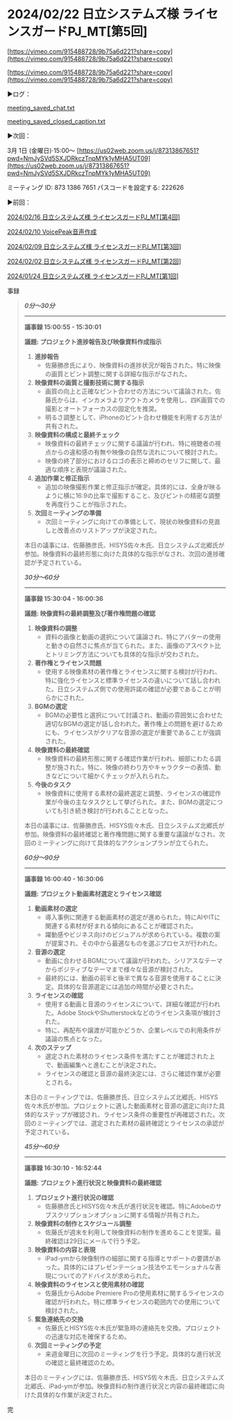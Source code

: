 # 2024/02/22 日立システムズ様 ライセンスガードPJ_MT[第5回]

[https://vimeo.com/915488728/9b75a6d221?share=copy](https://vimeo.com/915488728/9b75a6d221?share=copy)

[https://vimeo.com/915488728/9b75a6d221?share=copy](https://vimeo.com/915488728/9b75a6d221?share=copy)

▶️ログ：

[meeting_saved_chat.txt](2024%2002%2022%20%E6%97%A5%E7%AB%8B%E3%82%B7%E3%82%B9%E3%83%86%E3%83%A0%E3%82%B9%E3%82%99%E6%A7%98%20%E3%83%A9%E3%82%A4%E3%82%BB%E3%83%B3%E3%82%B9%E3%82%AB%E3%82%99%E3%83%BC%E3%83%88%E3%82%99PJ_MT%5B%E7%AC%AC5%E5%9B%9E%5D%20855e7b07a27d442db5117cc8295db90c/meeting_saved_chat.txt)

[meeting_saved_closed_caption.txt](2024%2002%2022%20%E6%97%A5%E7%AB%8B%E3%82%B7%E3%82%B9%E3%83%86%E3%83%A0%E3%82%B9%E3%82%99%E6%A7%98%20%E3%83%A9%E3%82%A4%E3%82%BB%E3%83%B3%E3%82%B9%E3%82%AB%E3%82%99%E3%83%BC%E3%83%88%E3%82%99PJ_MT%5B%E7%AC%AC5%E5%9B%9E%5D%20855e7b07a27d442db5117cc8295db90c/meeting_saved_closed_caption.txt)

▶️次回：

3月 1日 (金曜日)⋅15:00～
[https://us02web.zoom.us/j/87313867651?pwd=NmJySVd5SXJDRkczTnpMYk1yMHA5UT09](https://us02web.zoom.us/j/87313867651?pwd=NmJySVd5SXJDRkczTnpMYk1yMHA5UT09)

ミーティング ID: 873 1386 7651
パスコードを設定する: 222626

▶️前回：

[2024/02/16 日立システムズ様 ライセンスガードPJ_MT[第4回]](2024%2002%2016%20%E6%97%A5%E7%AB%8B%E3%82%B7%E3%82%B9%E3%83%86%E3%83%A0%E3%82%B9%E3%82%99%E6%A7%98%20%E3%83%A9%E3%82%A4%E3%82%BB%E3%83%B3%E3%82%B9%E3%82%AB%E3%82%99%E3%83%BC%E3%83%88%E3%82%99PJ_MT%5B%E7%AC%AC4%E5%9B%9E%5D%20cd28be7913004ce6bb03675d11ab5143.md) 

[2024/02/10 VoicePeak音声作成](2024%2002%2010%20VoicePeak%E9%9F%B3%E5%A3%B0%E4%BD%9C%E6%88%90%205d52c78a93fb4dbba04ad12905a18ce2.md) 

[2024/02/09 日立システムズ様 ライセンスガードPJ_MT[第3回]](2024%2002%2009%20%E6%97%A5%E7%AB%8B%E3%82%B7%E3%82%B9%E3%83%86%E3%83%A0%E3%82%B9%E3%82%99%E6%A7%98%20%E3%83%A9%E3%82%A4%E3%82%BB%E3%83%B3%E3%82%B9%E3%82%AB%E3%82%99%E3%83%BC%E3%83%88%E3%82%99PJ_MT%5B%E7%AC%AC3%E5%9B%9E%5D%20d477a33fbd834807983c933008aa9bf7.md) 

[2024/02/02 日立システムズ様 ライセンスガードPJ_MT[第2回]](2024%2002%2002%20%E6%97%A5%E7%AB%8B%E3%82%B7%E3%82%B9%E3%83%86%E3%83%A0%E3%82%B9%E3%82%99%E6%A7%98%20%E3%83%A9%E3%82%A4%E3%82%BB%E3%83%B3%E3%82%B9%E3%82%AB%E3%82%99%E3%83%BC%E3%83%88%E3%82%99PJ_MT%5B%E7%AC%AC2%E5%9B%9E%5D%2097983abfd91347a6a5688c801af4bd3c.md) 

[2024/01/24 日立システムズ様 ライセンスガードPJ_MT[第1回]](2024%2001%2024%20%E6%97%A5%E7%AB%8B%E3%82%B7%E3%82%B9%E3%83%86%E3%83%A0%E3%82%B9%E3%82%99%E6%A7%98%20%E3%83%A9%E3%82%A4%E3%82%BB%E3%83%B3%E3%82%B9%E3%82%AB%E3%82%99%E3%83%BC%E3%83%88%E3%82%99PJ_MT%5B%E7%AC%AC1%E5%9B%9E%5D%20bc9c1846d13e4634a36fa36b67e26f4b.md) 

事録

> ***0分〜30分***
> 
> 
> ---
> 
> **議事録 15:00:55 - 15:30:01**
> 
> **議題: プロジェクト進捗報告及び映像資料作成指示**
> 
> 1. **進捗報告**
>     - 佐藤勝彦氏により、映像資料の進捗状況が報告された。特に映像の画質とピント調整に関する詳細な指示がなされた。
> 2. **映像資料の画質と撮影技術に関する指示**
>     - 画質の向上と正確なピント合わせの方法について議論された。佐藤氏からは、インカメラよりアウトカメラを使用し、四K画質での撮影とオートフォーカスの固定化を推奨。
>     - 明るさ調整として、iPhoneのピント合わせ機能を利用する方法が共有された。
> 3. **映像資料の構成と最終チェック**
>     - 映像資料の最終チェックに関する議論が行われ、特に視聴者の視点からの違和感の有無や映像の自然な流れについて検討された。
>     - 映像の終了部分におけるロゴの表示と締めのセリフに関して、最適な順序と表現が議論された。
> 4. **追加作業と修正指示**
>     - 追加の映像撮影作業と修正指示が確定。具体的には、全身が映るように横に16:9の比率で撮影すること、及びピントの精密な調整を再度行うことが指示された。
> 5. **次回ミーティングの準備**
>     - 次回ミーティングに向けての準備として、現状の映像資料の見直しと改善点のリストアップが決定された。
> 
> 本日の議事には、佐藤勝彦氏、HISYS佐々木氏、日立システムズ北郷氏が参加。映像資料の最終形態に向けた具体的な指示がなされ、次回の進捗確認が予定されている。
> 
> ***30分〜60分***
> 
> ---
> 
> **議事録 15:30:04 - 16:00:36**
> 
> **議題: 映像資料の最終調整及び著作権問題の確認**
> 
> 1. **映像資料の調整**
>     - 資料の画像と動画の選択について議論され、特にアバターの使用と動きの自然さに焦点が当てられた。また、画像のアスペクト比とトリミング方法についても具体的な指示が交わされた。
> 2. **著作権とライセンス問題**
>     - 使用する映像素材の著作権とライセンスに関する検討が行われ、特に強化ライセンスと標準ライセンスの違いについて話し合われた。日立システムズ側での使用許諾の確認が必要であることが明らかにされた。
> 3. **BGMの選定**
>     - BGMの必要性と選択について討議され、動画の雰囲気に合わせた適切なBGMの選定が話し合われた。著作権上の問題を避けるためにも、ライセンスがクリアな音源の選定が重要であることが強調された。
> 4. **映像資料の最終確認**
>     - 映像資料の最終形態に関する確認作業が行われ、細部にわたる調整が施された。特に、映像の終わり方やキャラクターの表情、動きなどについて細かくチェックが入れられた。
> 5. **今後のタスク**
>     - 映像資料に使用する素材の最終選定と調整、ライセンスの確認作業が今後の主なタスクとして挙げられた。また、BGMの選定についても引き続き検討が行われることとなった。
> 
> 本日の議事には、佐藤勝彦氏、HISYS佐々木氏、日立システムズ北郷氏が参加。映像資料の最終確認と著作権問題に関する重要な議論がなされ、次回のミーティングに向けて具体的なアクションプランが立てられた。
> 
> ***60分〜90分***
> 
> ---
> 
> **議事録 16:00:40 - 16:30:06**
> 
> **議題: プロジェクト動画素材選定とライセンス確認**
> 
> 1. **動画素材の選定**
>     - 導入事例に関連する動画素材の選定が進められた。特にAIやITに関連する素材が好まれる傾向にあることが確認された。
>     - 躍動感やビジネス向けのビジュアルが求められている。複数の案が提案され、その中から最適なものを選ぶプロセスが行われた。
> 2. **音源の選定**
>     - 動画に合わせるBGMについて議論が行われた。シリアスなテーマからポジティブなテーマまで様々な音源が検討された。
>     - 最終的には、動画の前半と後半で異なる音源を使用することに決定。具体的な音源選定には追加の時間が必要とされた。
> 3. **ライセンスの確認**
>     - 使用する動画と音源のライセンスについて、詳細な確認が行われた。Adobe StockやShutterstockなどのライセンス条項が検討された。
>     - 特に、再配布や譲渡が可能かどうか、企業レベルでの利用条件が議論の焦点となった。
> 4. **次のステップ**
>     - 選定された素材のライセンス条件を満たすことが確認された上で、動画編集へと進むことが決定された。
>     - ライセンスの確認と音源の最終決定には、さらに確認作業が必要とされる。
> 
> 本日のミーティングでは、佐藤勝彦氏、日立システムズ北郷氏、HISYS佐々木氏が参加。プロジェクトに適した動画素材と音源の選定に向けた具体的なステップが確認され、ライセンス条件の重要性が再確認された。次回のミーティングでは、選定された素材の最終確認とライセンスの承認が予定されている。
> 
> ***45分〜60分***
> 
> ---
> 
> **議事録 16:30:10 - 16:52:44**
> 
> **議題: プロジェクト進行状況と映像資料の最終確認**
> 
> 1. **プロジェクト進行状況の確認**
>     - 佐藤勝彦氏とHISYS佐々木氏が進行状況を確認。特にAdobeのサブスクリプションオプションに関する情報が共有された。
> 2. **映像資料の制作とスケジュール調整**
>     - 佐藤氏が週末を利用して映像資料の制作を進めることを提案。最終確認は29日にメールで行う予定。
> 3. **映像資料の内容と表現**
>     - iPad-ymから映像制作の細部に関する指導とサポートの要請があった。具体的にはプレゼンテーション技法やエモーショナルな表現についてのアドバイスが求められた。
> 4. **映像資料のライセンスと使用素材の確認**
>     - 佐藤氏からAdobe Premiere Proの使用素材に関するライセンスの確認が行われた。特に標準ライセンスの範囲内での使用について検討された。
> 5. **緊急連絡先の交換**
>     - 佐藤氏とHISYS佐々木氏が緊急時の連絡先を交換。プロジェクトの迅速な対応を確保するため。
> 6. **次回ミーティングの予定**
>     - 来週金曜日に次回のミーティングを行う予定。具体的な進行状況の確認と最終確認のため。
> 
> 本日のミーティングには、佐藤勝彦氏、HISYS佐々木氏、日立システムズ北郷氏、iPad-ymが参加。映像資料の制作進行状況と内容の最終確認に向けた具体的な作業が決定された。
> 

完